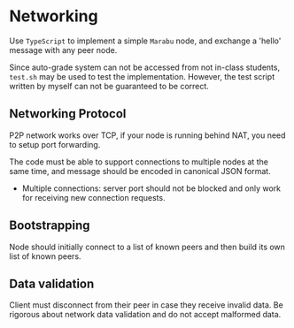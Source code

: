 # Networking

Use `TypeScript` to implement a simple `Marabu` node, and exchange a 'hello' message with any peer node.

Since auto-grade system can not be accessed from not in-class students, `test.sh` may be used to test the implementation. However, the test script written by myself can not be guaranteed to be correct.

## Networking Protocol

P2P network works over TCP, if your node is running behind NAT, you need to setup port forwarding.

The code must be able to support connections to multiple nodes at the same time, and message should be encoded in canonical JSON format.

- Multiple connections: server port should not be blocked and only work for receiving new connection requests.




## Bootstrapping
Node should initially connect to a list of known peers and then build its own list of known peers.

## Data validation

Client must disconnect from their peer in case they receive invalid data. Be rigorous about network data validation and do not accept malformed data.


